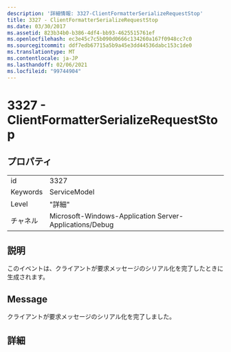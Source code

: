 ```yaml
---
description: '詳細情報: 3327-ClientFormatterSerializeRequestStop'
title: 3327 - ClientFormatterSerializeRequestStop
ms.date: 03/30/2017
ms.assetid: 823b34b0-b386-4df4-bb93-4625515761ef
ms.openlocfilehash: ec3e45c7c5b090d0666c134260a167f0948cc7c0
ms.sourcegitcommit: ddf7edb67715a5b9a45e3dd44536dabc153c1de0
ms.translationtype: MT
ms.contentlocale: ja-JP
ms.lasthandoff: 02/06/2021
ms.locfileid: "99744904"
---
```

# <a name="3327---clientformatterserializerequeststop"></a>3327 - ClientFormatterSerializeRequestStop

## <a name="properties"></a>プロパティ  
  
|||  
|-|-|  
|id|3327|  
|Keywords|ServiceModel|  
|Level|"詳細"|  
|チャネル|Microsoft-Windows-Application Server-Applications/Debug|  
  
## <a name="description"></a>説明  

 このイベントは、クライアントが要求メッセージのシリアル化を完了したときに生成されます。  
  
## <a name="message"></a>Message  

 クライアントが要求メッセージのシリアル化を完了しました。  
  
## <a name="details"></a>詳細
